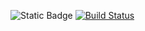 ![Static Badge](https://camo.githubusercontent.com/9b44949ca6728e0005bb9024fa33fac87f115efd03e36a6ddb6d99c77a4e3256/68747470733a2f2f696d672e736869656c64732e696f2f62616467652f636f7665726167652d38302532352d79656c6c6f77677265656e)
[![Build Status](https://img.shields.io/badge/build-passing-brightgreen)](https://github.com/aiomu0/Parallels_lab1)
